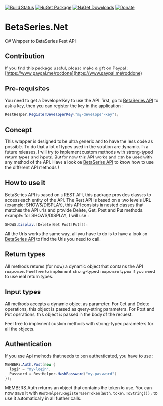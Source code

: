 [![Build Status](https://travis-ci.org/roddone/BetaSeries.Net.svg?branch=master)](https://travis-ci.org/roddone/BetaSeries.Net)
[![NuGet Package](https://img.shields.io/nuget/v/betaseries.net.svg)](https://www.nuget.org/packages/BetaSeries.net/)
[![NuGet Downloads](https://img.shields.io/nuget/dt/betaseries.net.svg)](https://www.nuget.org/packages/BetaSeries.net/)
[![Donate](https://img.shields.io/badge/%24-donate-ff00ff.svg)](https://www.paypal.me/roddone)

# BetaSeries.Net
C# Wrapper to BetaSeries Rest API

## Contribution
If you find this package useful, please make a gift on Paypal : [https://www.paypal.me/roddone](https://www.paypal.me/roddone)

## Pre-requisites
You need to get a DeveloperKey to use the API. first, go to [BetaSeries API](https://www.betaseries.com/api) to ask a key, then you can register the key in the application : 
```csharp 
RestHelper.RegisterDeveloperKey("my-developer-key");
```

## Concept
This wrapper is designed to be ultra generic and to have the less code as possible. To do that a lot of types used in the solution are dynamic.
In a future releases, I will try to implement custom methods with strong-typed return types and inputs. But for now this API works and can be used with any method of the API.
Have a look on [BetaSeries API](https://www.betaseries.com/api) to know how to use the different API methods !

## How to use it
BetaSeries API is based on a REST API, this package provides classes to access each entity of the API.
The Rest API is based on a two levels URL (example: SHOWS/DISPLAY), this API consists in nested classes that matches the API urls and provide Delete, Get, Post and Put methods.
example: for SHOWS/DISPLAY, I will use :
```csharp 
SHOWS.Display.[Delete|Get|Post|Put]();
```

All the Urls works the same way, all you have to do is to have a look on [BetaSeries API](https://www.betaseries.com/api) to find the Urls you need to call.

## Return types
All methods returns (for now) a dynamic object that contains the API response. Feel free to implement strong-typed response types if you need to use real return types.

## Input types
All methods accepts a dynamic object as parameter. 
For Get and Delete operations, this object is passed as query-string parameters.
For Post and Put operations, this object is passed in the body of the request.

Feel free to implement custom methods with strong-typed parameters for all the objects.

## Authentication
If you use Api methods that needs to ben authenticated, you have to use :
```csharp
MEMBERS.Auth.Post(new {
  login = "my-login", 
  Password = RestHelper.HashPassword("my-password")
});
```

MEMBERS.Auth returns an object that contains the token to use. You can now save it with `RestHelper.RegisterUserToken(auth.token.ToString());` to use it automatically in all further calls.
